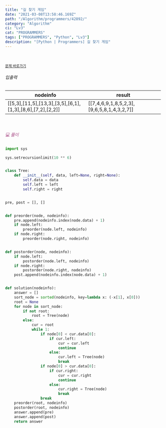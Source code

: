 ```yaml
---
title: "길 찾기 게임"
date: "2021-03-08T13:58:46.169Z"
path: "/Algorithm/programmers/42892/"
category: "Algorithm"
ci: "Lv3"
cat: "PROGRAMMERS"
tags: ["PROGRAMMERS", "Python", "Lv3"]
description: "[Python | Programmers] 길 찾기 게임"
---
```


<br />

<a href="https://programmers.co.kr/learn/courses/30/lessons/42892"><small>문제 바로가기</small></a>

###### 입출력

| nodeinfo                                                  | result                                    |
| --------------------------------------------------------- | ----------------------------------------- |
| [[5,3],[11,5],[13,3],[3,5],[6,1],[1,3],[8,6],[7,2],[2,2]] | [[7,4,6,9,1,8,5,2,3],[9,6,5,8,1,4,3,2,7]] |

<br />

##### <h5 style="color:#C587AE;">💻 풀이</h5>

```python
import sys

sys.setrecursionlimit(10 ** 6)


class Tree:
    def __init__(self, data, left=None, right=None):
        self.data = data
        self.left = left
        self.right = right


pre, post = [], []


def preorder(node, nodeinfo):
    pre.append(nodeinfo.index(node.data) + 1)
    if node.left:
        preorder(node.left, nodeinfo)
    if node.right:
        preorder(node.right, nodeinfo)


def postorder(node, nodeinfo):
    if node.left:
        postorder(node.left, nodeinfo)
    if node.right:
        postorder(node.right, nodeinfo)
    post.append(nodeinfo.index(node.data) + 1)


def solution(nodeinfo):
    answer = []
    sort_node = sorted(nodeinfo, key=lambda x: (-x[1], x[0]))
    root = None
    for node in sort_node:
        if not root:
            root = Tree(node)
        else:
            cur = root
            while 1:
                if node[0] < cur.data[0]:
                    if cur.left:
                        cur = cur.left
                        continue
                    else:
                        cur.left = Tree(node)
                        break
                if node[0] > cur.data[0]:
                    if cur.right:
                        cur = cur.right
                        continue
                    else:
                        cur.right = Tree(node)
                        break
                break
    preorder(root, nodeinfo)
    postorder(root, nodeinfo)
    answer.append(pre)
    answer.append(post)
    return answer
```

<br />


